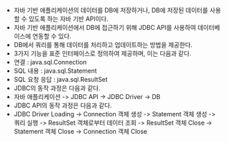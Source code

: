 - 자바 기반 애플리케이션의 데이터를 DB에 저장하거나, DB에 저장된 데이터를 사용할 수 있도록 하는 자바 기반 API이다.
- 자바 기반 애플리케이션에서 DB에 접근하기 위해 JDBC API를 사용하여 데이터베이스에 연동할 수 있다.
- DB에서 쿼리를 통해 데이터를 처리하고 업데이트하는 방법을 제공한다.
- 3가지 기능을 표준 인터페이스로 정의하여 제공하며, 이는 다음과 같다.
- 연결 : java.sql.Connection
- SQL 내용 : java.sql.Statement
- SQL 요청 응답 : java.sql.ResultSet
- JDBC의 동작 과정은 다음과 같다.
- 자바 애플리케이션 -> JDBC API -> JDBC Driver -> DB
- JDBC API의 동작 과정은 다음과 같다.
- JDBC Driver Loading -> Connection 객체 생성 -> Statement 객체 생성 -> 쿼리 실행 -> ResultSet 객체로부터 데이터 조회 -> ResultSet 객체 Close -> Statement 객체 Close -> Connection 객체 Close
